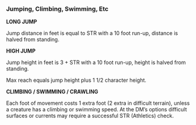 ### Jumping, Climbing, Swimming, Etc

**LONG JUMP**

Jump distance in feet is equal to STR with a 10 foot run-up, distance is halved from standing.

**HIGH JUMP**

Jump height in feet is 3 + STR with a 10 foot run-up, height is halved from standing.

Max reach equals jump height plus 1 1/2 character height.

**CLIMBING / SWIMMING / CRAWLING**

Each foot of movement costs 1 extra foot (2 extra in difficult terrain), unless a creature has a climbing or swimming speed. At the DM’s options difficult surfaces or currents may require a successful STR (Athletics) check.